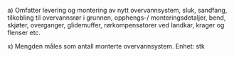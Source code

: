 a) Omfatter levering og montering av nytt overvannsystem, sluk, sandfang, tilkobling til overvannsrør i grunnen, opphengs-/ monteringsdetaljer, bend, skjøter, overganger, glidemuffer, rørkompensatorer ved landkar, krager og flenser etc.

x) Mengden måles som antall monterte overvannsystem. Enhet: stk

